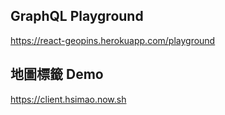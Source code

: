 ## GraphQL Playground

https://react-geopins.herokuapp.com/playground

## 地圖標籤 Demo

https://client.hsimao.now.sh
